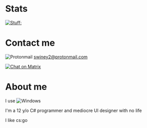 # Stats

[![Stuff:](https://github-readme-stats.vercel.app/api?username=ShootFirstAskQuestionsLater)](https://github.com/anuraghazra/github-readme-stats)

# Contact me

![Protonmail](https://img.shields.io/badge/ProtonMail-8B89CC?style=for-the-badge&logo=protonmail&logoColor=white)
  swiney2@protonmail.com

[![Chat on Matrix](https://matrix.to/img/matrix-badge.svg)](https://matrix.to/#/#matrix.to:matrix.org)

# About me

I use ![Windows](https://img.shields.io/badge/Windows-0078D6?style=for-the-badge&logo=windows&logoColor=white)

I'm a 12 y/o C# programmer and mediocre UI designer with no life 

I like cs:go 

